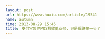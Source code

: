 ```yaml
---
layout: post
url: https://www.huxiu.com/article/19541
name: autumn
time: 2013-08-29 15:45
title: 支付宝暂停POS机收单业务，只是银联第一步？
---
```

